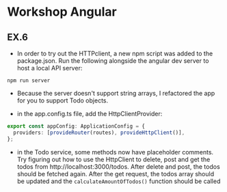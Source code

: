 # Workshop Angular

## EX.6

- In order to try out the HTTPclient, a new npm script was added to the package.json. Run the following alongside the angular dev server to host a local API server:
```
npm run server
```

- Because the server doesn't support string arrays, I refactored the app for you to support Todo objects.

- in the app.config.ts file, add the HttpClientProvider:
```ts
export const appConfig: ApplicationConfig = {
  providers: [provideRouter(routes), provideHttpClient()],
};
```

- in the Todo service, some methods now have placeholder comments. Try figuring out how to use the HttpClient to delete, post and get the todos from http://localhost:3000/todos. After delete and post, the todos should be fetched again. After the get request, the todos array should be updated and the `calculateAmountOfTodos()` function should be called
